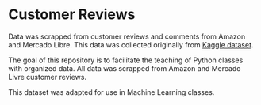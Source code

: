 # Customer Reviews
Data was scrapped from customer reviews and comments from Amazon and Mercado Libre. This data was collected originally from [Kaggle dataset](https://www.kaggle.com/datasets/sampaiovitor/avaliaes-em-portugus-amazon-e-mercado-livre).

The goal of this repository is to facilitate the teaching of Python classes with organized data.
All data was scrapped from Amazon and Mercado Livre customer reviews.

This dataset was adapted for use in Machine Learning classes.
